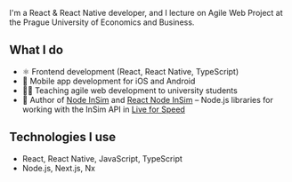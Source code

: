 I'm a React & React Native developer, and I lecture on Agile Web Project at the Prague University of Economics and Business.

## What I do
- ⚛️ Frontend development (React, React Native, TypeScript)
- 📱 Mobile app development for iOS and Android
- 👨‍🏫 Teaching agile web development to university students
- 🔧 Author of [Node InSim](https://github.com/mkapal/node-insim) and [React Node InSim](https://github.com/mkapal/react-node-insim) – Node.js libraries for working with the InSim API in [Live for Speed](https://www.lfs.net)

## Technologies I use
- React, React Native, JavaScript, TypeScript
- Node.js, Next.js, Nx